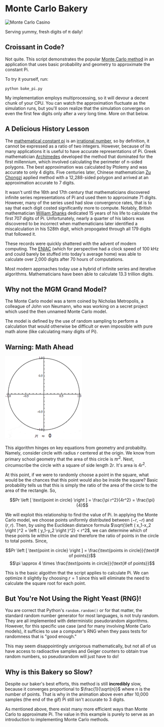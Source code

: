 Monte Carlo Bakery
==================
![Monte Carlo Casino](https://farm1.staticflickr.com/186/395414839_b36ada3b84_n.jpg)

Serving yummy, fresh digits of π daily!

## Croissant in Code?
Not quite. This script demonstrates the popular [Monte Carlo method](http://en.wikipedia.org/wiki/Monte_Carlo_method) in an application that uses basic probability and geometry to approximate the constant Pi.

To try it yourself, run:

	python bake_pi.py

My implementation employs multiprocessing, so it will devour a decent chunk of your CPU. You can watch the approximation fluctuate as the simulation runs, but you'll soon realize that the simulation converges on even the first few digits only after a *very* long time. More on that below.

## A Delicious History Lesson
The [mathematical constant pi](http://en.wikipedia.org/wiki/Pi) is an [irrational number](http://en.wikipedia.org/wiki/Irrational_number), so by definition, it cannot be expressed as a ratio of two integers. However, because of its many applications it is useful to have accurate representations of Pi. Greek mathematician [Archimedes](http://en.wikipedia.org/wiki/Archimedes) developed the method that dominated for the first millennium, which involved calculating the perimeter of n-sided polygons. The best approximation was calculated by Ptolemy and was accurate to only 4 digits. Five centuries later, Chinese mathematician [Zu Chongzi](http://en.wikipedia.org/wiki/Zu_Chongzhi) applied method with a 12,288-sided polygon and arrived at an approximation accurate to 7 digits.

It wasn't until the 16th and 17th century that mathematicians discovered infinite series representations of Pi and used them to approximate 71 digits. However, many of the series used had slow convergence rates, that is to say that each digit costed significantly more to compute. Notably, British mathematician [William Shanks](http://en.wikipedia.org/wiki/William_Shanks) dedicated 15 years of his life to calculate the first 707 digits of Pi. Unfortunately, nearly a quarter of his labors was discovered to be incorrect when mathematicians later identified a miscalculation in his 528th digit, which propogated through all 179 digits that followed it.

These records were quickly shattered with the advent of modern computing. The [ENIAC](http://en.wikipedia.org/wiki/ENIAC) (which for perspective had a clock speed of 100 kHz and could barely be stuffed into today's average home) was able to calculate over 2,000 digits after 70 hours of computations.

Most modern approaches today use a hybrid of infinite series and iterative algorithms. Mathematicians have been able to calculate 13.3 trillion digits.

## Why not the MGM Grand Model?
The Monte Carlo model was a term coined by Nicholas Metropolis, a colleague of John von Neumann, who was working on a secret project which used the then unnamed Monte Carlo model.

The model is defined by the use of random sampling to perform a calculation that would otherwise be difficult or even impossible with pure math alone (like calculating many digits of Pi).

## Warning: Math Ahead
![Animation of a Monte Carlo estimation of Pi](images/simulation.gif)

This algorithm hinges on key equations from geometry and probabilty. Namely, consider circle with radius $r$ centered at the origin. We know from primary school geometry that the area of this circle is $\pi r^2$. Next, circumscribe the circle with a square of side length $2r$. It's area is $4r^2$.

At this point, if we were to randomly choose a point in the square, what would be the chances that this point would also be inside the square? Basic probability tells us that this is simply the ratio of the area of the circle to the area of the rectangle. So,

$$Pr \left [ \text{point in circle} \right ] = \frac{\pi r^2}{4r^2} = \frac{\pi}{4}$$

We will exploit this relationship to find the value of Pi. In applying the Monte Carlo model, we choose points uniformly distributed between $(-r,-r)$ and $(r,r)$. Then, by using the Euclidean distance formula $\sqrt{\left ( x_1-x_2 \right )^2 + \left ( y_1-y_2 \right )^2} < r^2$, we can determine which of these points lie within the circle and therefore the ratio of points in the circle to total points. Since,

$$Pr \left [ \text{point in circle} \right ] = \frac{\text{points in circle}}{\text{# of points}}$$
$$\pi \approx 4 \times \frac{\text{points in circle}}{\text{# of points}}$$

This is the basic algoithm that the script applies to calculate Pi. We can optimize it slightly by choosing $r = 1$ since this will eliminate the need to calculate the square root for each point.

## But You're Not Using the Right Yeast (RNG)!
You are correct that Python's `random.random()` or for that matter, the standard random number generator for most languages, is not truly random. They are all implemented with deterministic pseudorandom algorithms. However, for this specific use case (and for many involving Monte Carlo models), it sufficies to use a computer's RNG when they pass tests for randomness that is "good enough."

This may seem disappointingly unrigorous mathematically, but not all of us have access to radioactive samples and Geiger counters to obtain true random numbers, so pseudorandom will just have to do!

## Why is this Bakery so Slow?
Despite our baker's best efforts, this method is still **incredibly** slow, because it converges proportional to $\frac{1}{\sqrt{n}}$ where $n$ is the number of points. That is why in the animation above even after 10,000 samples (the end of the gif) Pi still isn't accurate to 3 digits.

As mentioned above, there exist many more efficient ways than Monte Carlo to approximate Pi. The value in this example is purely to serve as an introduction to implementing Monte Carlo methods.
